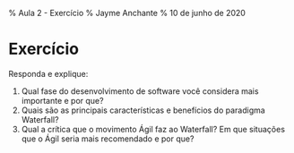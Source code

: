 % Aula 2 - Exercício
% Jayme Anchante
% 10 de junho de 2020

# Exercício

Responda e explique:

1. Qual fase do desenvolvimento de software você considera mais importante e por que?
2. Quais são as principais características e benefícios do paradigma Waterfall?
3. Qual a crítica que o movimento Ágil faz ao Waterfall? Em que situações que o Ágil seria mais recomendado e por que?